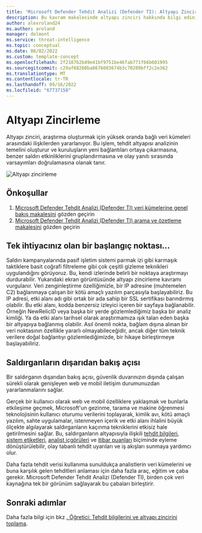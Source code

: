 ```yaml
---
title: 'Microsoft Defender Tehdit Analizi (Defender TI): Altyapı Zincirleme'
description: Bu kavram makalesinde altyapı zinciri hakkında bilgi edinin ve Microsoft Defender Tehdit Analizi (Defender TI) kullanarak tehdit altyapısı analizi gerçekleştirmek için bu işlemi nasıl uygulayabileceğinizi öğrenin.
author: alexroland24
ms.author: aroland
manager: dolmont
ms.service: threat-intelligence
ms.topic: conceptual
ms.date: 08/02/2022
ms.custom: template-concept
ms.openlocfilehash: 2f2187b2b49e41bf9751be46fab771f66b601995
ms.sourcegitcommit: c29af68260ba8676083674b3c70209bff2c2e362
ms.translationtype: MT
ms.contentlocale: tr-TR
ms.lasthandoff: 09/16/2022
ms.locfileid: "67737158"
---
```

# <a name="infrastructure-chaining"></a>Altyapı Zincirleme

Altyapı zinciri, araştırma oluşturmak için yüksek oranda bağlı veri kümeleri arasındaki ilişkilerden yararlanıyor. Bu işlem, tehdit altyapısı analizinin temelini oluşturur ve kuruluşların yeni bağlantıları ortaya çıkarmasına, benzer saldırı etkinliklerini gruplandırmasına ve olay yanıtı sırasında varsayımları doğrulamasına olanak tanır.

![Altyapı zincirleme](media/infrastructureChaining.png)

## <a name="prerequisites"></a>Önkoşullar

1. [Microsoft Defender Tehdit Analizi (Defender TI) veri kümelerine genel bakış makalesini](data-sets.md) gözden geçirin
2. [Microsoft Defender Tehdit Analizi (Defender TI) arama ve özetleme makalesini](searching-and-pivoting.md) gözden geçirin

## <a name="all-you-need-is-a-starting-point"></a>Tek ihtiyacınız olan bir başlangıç noktası...

Saldırı kampanyalarında pasif işletim sistemi parmak izi gibi karmaşık taktiklere basit coğrafi filtreleme gibi çok çeşitli gizleme teknikleri uygulandığını görüyoruz. Bu, kendi izlerinde belirli bir noktaya araştırmayı durdurabilir. Yukarıdaki ekran görüntüsünde altyapı zincirleme kavramı vurgulanır. Veri zenginleştirme özelliğimizle, bir IP adresine (muhtemelen C2) bağlanmaya çalışan bir kötü amaçlı yazılım parçasıyla başlayabiliriz. Bu IP adresi, etki alanı adı gibi ortak bir ada sahip bir SSL sertifikası barındırmış olabilir. Bu etki alanı, kodda benzersiz izleyici içeren bir sayfaya bağlanabilir. Örneğin NewRelicID veya başka bir yerde gözlemlediğimiz başka bir analiz kimliği. Ya da etki alanı tarihsel olarak araştırmamıza ışık talan eden başka bir altyapıya bağlanmış olabilir. Asıl önemli nokta, bağlam dışına alınan bir veri noktasının özellikle yararlı olmayabileceğidir, ancak diğer tüm teknik verilere doğal bağlantıyı gözlemlediğimizde, bir hikaye birleştirmeye başlayabiliriz.

## <a name="an-adversarys-outside-in-perspective"></a>Saldırganların dışarıdan bakış açısı

Bir saldırganın dışarıdan bakış açısı, güvenlik duvarınızın dışında çalışan sürekli olarak genişleyen web ve mobil iletişim durumunuzdan yararlanmalarını sağlar.

Gerçek bir kullanıcı olarak web ve mobil özelliklere yaklaşmak ve bunlarla etkileşime geçmek, Microsoft'un gezinme, tarama ve makine öğrenmesi teknolojisinin kullanıcı oturumu verilerini toplayarak, kimlik avı, kötü amaçlı yazılım, sahte uygulamalar, istenmeyen içerik ve etki alanı ihlalini büyük ölçekte algılayarak saldırganların kaçınma tekniklerini etkisiz hale getirilmesini sağlar. Bu, saldırganların altyapısıyla ilişkili [tehdit bilgileri](index.md), [sistem etiketleri](using-tags.md), [analist içgörüleri](analyst-insights.md) ve [itibar puanları](reputation-scoring.md) biçiminde eyleme dönüştürülebilir, olay tabanlı tehdit uyarıları ve iş akışları sunmaya yardımcı olur.

Daha fazla tehdit verisi kullanıma sunuldukça analistlerin veri kümelerini ve buna karşılık gelen tehditleri anlaması için daha fazla araç, eğitim ve çaba gerekir. Microsoft Defender Tehdit Analizi (Defender TI), birden çok veri kaynağına tek bir görünüm sağlayarak bu çabaları birleştirir.

## <a name="next-steps"></a>Sonraki adımlar
Daha fazla bilgi için bkz [. Öğretici: Tehdit bilgilerini ve altyapı zincirini toplama](gathering-threat-intelligence-and-infrastructure-chaining.md).

